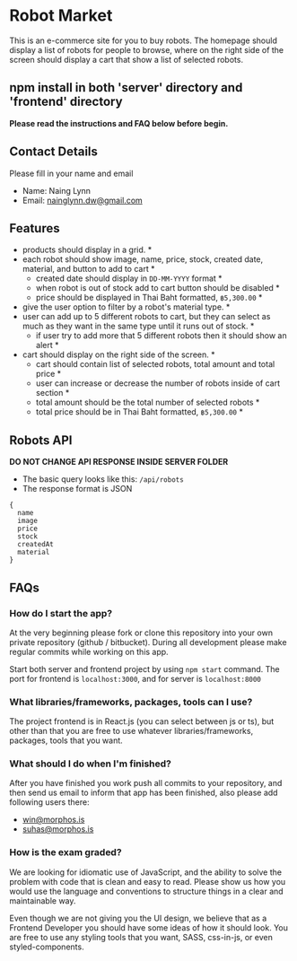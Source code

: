 # Robot Market

This is an e-commerce site for you to buy robots. The homepage should display a list of robots for people to browse,
where on the right side of the screen should display a cart that show a list of selected robots.

## npm install in both 'server' directory and 'frontend' directory

**Please read the instructions and FAQ below before begin.**

## Contact Details

Please fill in your name and email

- Name: Naing Lynn
- Email: nainglynn.dw@gmail.com

## Features

- products should display in a grid. \*
- each robot should show image, name, price, stock, created date, material, and button to add to cart \*
  - created date should display in `DD-MM-YYYY` format \*
  - when robot is out of stock add to cart button should be disabled \*
  - price should be displayed in Thai Baht formatted, `฿5,300.00` \*
- give the user option to filter by a robot's material type. \*
- user can add up to 5 different robots to cart, but they can select as much as they want in the same type until it runs
  out of stock. \*
  - if user try to add more that 5 different robots then it should show an alert \*
- cart should display on the right side of the screen. \*
  - cart should contain list of selected robots, total amount and total price \*
  - user can increase or decrease the number of robots inside of cart section \*
  - total amount should be the total number of selected robots \*
  - total price should be in Thai Baht formatted, `฿5,300.00` \*

## Robots API

**DO NOT CHANGE API RESPONSE INSIDE SERVER FOLDER**

- The basic query looks like this: `/api/robots`
- The response format is JSON

```
{
  name
  image
  price
  stock
  createdAt
  material
}
```

## FAQs

### How do I start the app?

At the very beginning please fork or clone this repository into your own private repository (github / bitbucket).
During all development please make regular commits while working on this app.

Start both server and frontend project by using `npm start` command. The port for frontend is `localhost:3000`, and for
server is `localhost:8000`

### What libraries/frameworks, packages, tools can I use?

The project frontend is in React.js (you can select between js or ts), but other than that you are free to use whatever
libraries/frameworks, packages, tools that you want.

### What should I do when I'm finished?

After you have finished you work push all commits to your repository, and then send us email to inform that app has been finished, also please add following users there:

- win@morphos.is
- suhas@morphos.is

### How is the exam graded?

We are looking for idiomatic use of JavaScript, and the ability to solve the problem with code that is clean and easy to
read. Please show us how you would use the language and conventions to structure things in a clear and maintainable way.

Even though we are not giving you the UI design, we believe that as a Frontend Developer you should have some ideas of
how it should look. You are free to use any styling tools that you want, SASS, css-in-js, or even styled-components.
